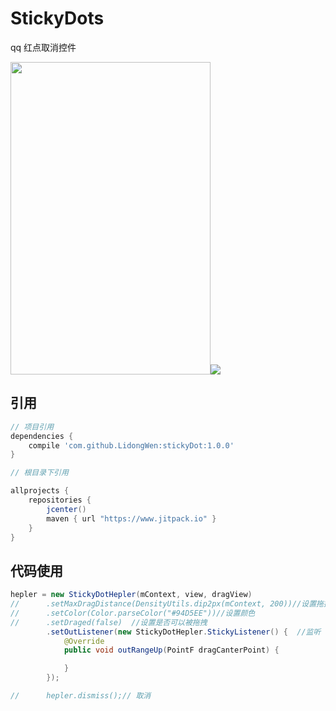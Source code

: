 # StickyDots
qq 红点取消控件

<img width="320" height="500" src="https://github.com/LidongWen/SimpleStickyDot/blob/master/art/stickyDot.gif"></img>![](img/stickyDot.gif)

## 引用
```groovy
// 项目引用
dependencies {
    compile 'com.github.LidongWen:stickyDot:1.0.0'
}

// 根目录下引用

allprojects {
    repositories {
        jcenter()
        maven { url "https://www.jitpack.io" }
    }
}
```

## 代码使用
```java
hepler = new StickyDotHepler(mContext, view, dragView)
//      .setMaxDragDistance(DensityUtils.dip2px(mContext, 200))//设置拖拽距离
//      .setColor(Color.parseColor("#94D5EE"))//设置颜色
//      .setDraged(false)  //设置是否可以被拖拽
        .setOutListener(new StickyDotHepler.StickyListener() {  //监听
            @Override
            public void outRangeUp(PointF dragCanterPoint) {

            }
        });

//      hepler.dismiss();// 取消
```